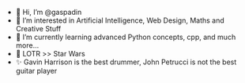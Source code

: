 - 👋 Hi, I’m @gaspadin
- 👀 I’m interested in Artificial Intelligence, Web Design, Maths and Creative Stuff
- 🌱 I’m currently learning advanced Python concepts, cpp, and much more...
- 🎥 LOTR >> Star Wars
- ✨ Gavin Harrison is the best drummer, John Petrucci is not the best guitar player

<!---
gaspadin/gaspadin is a ✨ special ✨ repository because its `README.md` (this file) appears on your GitHub profile.
You can click the Preview link to take a look at your changes.
--->
